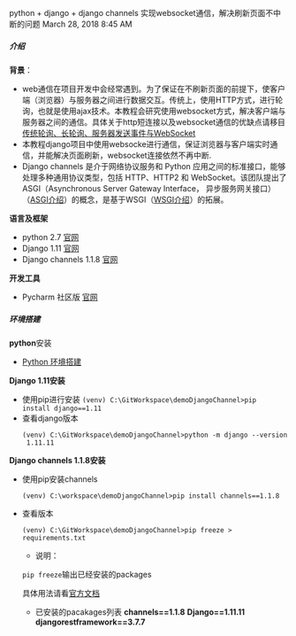 python + django + django channels 实现websocket通信，解决刷新页面不中断的问题 
March 28, 2018 8:45 AM
##### 介绍
**背景**：
- web通信在项目开发中会经常遇到。为了保证在不刷新页面的前提下，使客户端（浏览器）与服务器之间进行数据交互。传统上，使用HTTP方式，进行轮询，也就是使用ajax技术。本教程会研究使用websocket方式，解决客户端与服务器之间的通信。具体关于http短连接以及websocket通信的优缺点请移目[传统轮询、长轮询、服务器发送事件与WebSocket](https://blog.zhangruipeng.me/2015/10/22/Web-Connectivity/)
- 本教程django项目中使用websocke进行通信，保证浏览器与客户端实时通信，并能解决页面刷新，websocket连接依然不再中断.
- Django channels 是介于网络协议服务和 Python 应用之间的标准接口，能够处理多种通用协议类型，包括 HTTP、HTTP2 和 WebSocket。该团队提出了ASGI（Asynchronous Server Gateway Interface， 异步服务网关接口）（[ASGI介绍](https://blog.ernest.me/post/asgi-draft-spec-zh)）的概念，是基于WSGI（[WSGI介绍](https://www.liaoxuefeng.com/wiki/001374738125095c955c1e6d8bb493182103fac9270762a000/001386832689740b04430a98f614b6da89da2157ea3efe2000)）的拓展。

**语言及框架**
- python 2.7  [官网](https://www.python.org/download/releases/2.7/)
- Django 1.11 [官网](https://docs.djangoproject.com/en/2.0/releases/1.11/)
- Django channels 1.1.8  [官网](http://channels.readthedocs.io/en/1.x/)

**开发工具**
- Pycharm 社区版 [官网](https://www.jetbrains.com/pycharm/download/#section=windows)

##### 环境搭建
**python**安装
- [Python 环境搭建](http://www.runoob.com/python/python-install.html)

**Django 1.11安装**
- 使用pip进行安装
   `(venv) C:\GitWorkspace\demoDjangoChannel>pip install django==1.11`
- 查看django版本
  ```
  (venv) C:\GitWorkspace\demoDjangoChannel>python -m django --version
   1.11.11
  ```

**Django channels 1.1.8安装**
- 使用pip安装channels

  `(venv) C:\workspace\demoDjangoChannel>pip install channels==1.1.8`

- 查看版本

  `(venv) C:\GitWorkspace\demoDjangoChannel>pip freeze > requirements.txt`
  
  - 说明：
  
  `pip freeze`输出已经安装的packages 
  
  具体用法请看[官方文档](https://pip.pypa.io/en/stable/reference/pip_freeze/)
  
  - 已安装的pacakages列表
  **channels==1.1.8**
  **Django==1.11.11**
  **djangorestframework==3.7.7**


